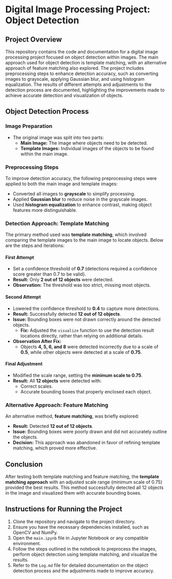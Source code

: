 # Digital Image Processing Project: Object Detection

## Project Overview

This repository contains the code and documentation for a digital image processing project focused on object detection within images. The main approach used for object detection is template matching, with an alternative approach of feature matching also explored. The project includes preprocessing steps to enhance detection accuracy, such as converting images to grayscale, applying Gaussian blur, and using histogram equalization. The results of different attempts and adjustments to the detection process are documented, highlighting the improvements made to achieve accurate detection and visualization of objects.

## Object Detection Process

### Image Preparation
- The original image was split into two parts:
  - **Main Image:** The image where objects need to be detected.
  - **Template Images:** Individual images of the objects to be found within the main image.

### Preprocessing Steps
To improve detection accuracy, the following preprocessing steps were applied to both the main image and template images:
- Converted all images to **grayscale** to simplify processing.
- Applied **Gaussian blur** to reduce noise in the grayscale images.
- Used **histogram equalization** to enhance contrast, making object features more distinguishable.

### Detection Approach: Template Matching
The primary method used was **template matching**, which involved comparing the template images to the main image to locate objects. Below are the steps and iterations:

#### First Attempt
- Set a confidence threshold of **0.7** (detections required a confidence score greater than 0.7 to be valid).
- **Result:** Only **2 out of 12 objects** were detected.
- **Observation:** The threshold was too strict, missing most objects.

#### Second Attempt
- Lowered the confidence threshold to **0.4** to capture more detections.
- **Result:** Successfully detected **12 out of 12 objects**.
- **Issue:** Bounding boxes were not drawn correctly around the detected objects.
  - **Fix:** Adjusted the `visualize` function to use the detection result locations directly, rather than relying on additional details.
- **Observation After Fix:**
  - Objects **4, 5, 6, and 8** were detected incorrectly due to a scale of **0.5**, while other objects were detected at a scale of **0.75**.

#### Final Adjustment
- Modified the scale range, setting the **minimum scale to 0.75**.
- **Result:** All **12 objects** were detected with:
  - Correct scales.
  - Accurate bounding boxes that properly enclosed each object.

### Alternative Approach: Feature Matching
An alternative method, **feature matching**, was briefly explored:
- **Result:** Detected **12 out of 12 objects**.
- **Issue:** Bounding boxes were poorly drawn and did not accurately outline the objects.
- **Decision:** This approach was abandoned in favor of refining template matching, which proved more effective.

## Conclusion
After testing both template matching and feature matching, the **template matching approach** with an adjusted scale range (minimum scale of 0.75) provided the best results. This method successfully detected all 12 objects in the image and visualized them with accurate bounding boxes.

## Instructions for Running the Project

1. Clone the repository and navigate to the project directory.
2. Ensure you have the necessary dependencies installed, such as OpenCV and NumPy.
3. Open the `main.ipynb` file in Jupyter Notebook or any compatible environment.
4. Follow the steps outlined in the notebook to preprocess the images, perform object detection using template matching, and visualize the results.
5. Refer to the `Log.md` file for detailed documentation on the object detection process and the adjustments made to improve accuracy.
